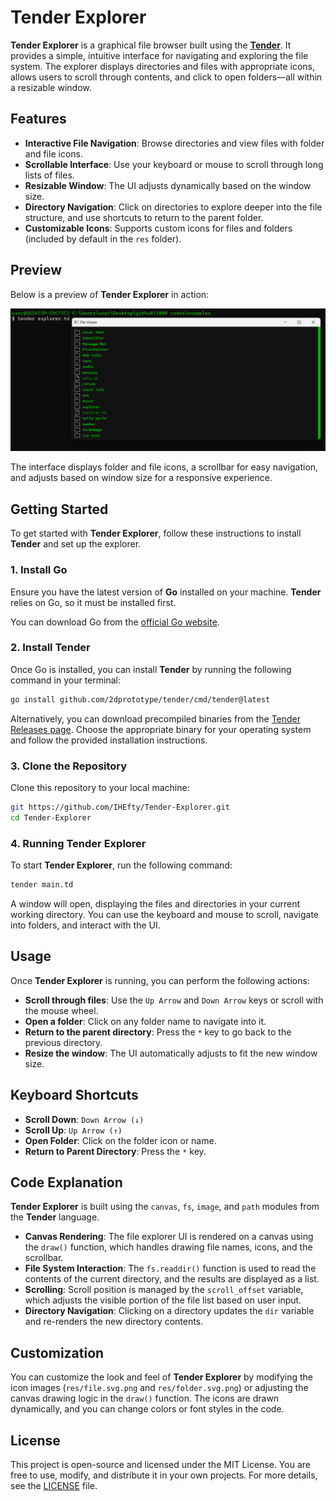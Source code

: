 # Tender Explorer

**Tender Explorer** is a graphical file browser built using the [**Tender**](https://github.com/2dprototype/tender). It provides a simple, intuitive interface for navigating and exploring the file system. The explorer displays directories and files with appropriate icons, allows users to scroll through contents, and click to open folders—all within a resizable window.

## **Features**

- **Interactive File Navigation**: Browse directories and view files with folder and file icons.
- **Scrollable Interface**: Use your keyboard or mouse to scroll through long lists of files.
- **Resizable Window**: The UI adjusts dynamically based on the window size.
- **Directory Navigation**: Click on directories to explore deeper into the file structure, and use shortcuts to return to the parent folder.
- **Customizable Icons**: Supports custom icons for files and folders (included by default in the `res` folder).

## **Preview**

Below is a preview of **Tender Explorer** in action:

![Tender Explorer Preview](res/preview.png)

The interface displays folder and file icons, a scrollbar for easy navigation, and adjusts based on window size for a responsive experience.

## **Getting Started**

To get started with **Tender Explorer**, follow these instructions to install **Tender** and set up the explorer.

### **1. Install Go**

Ensure you have the latest version of **Go** installed on your machine. **Tender** relies on Go, so it must be installed first.

You can download Go from the [official Go website](https://golang.org/).

### **2. Install Tender**

Once Go is installed, you can install **Tender** by running the following command in your terminal:

```bash
go install github.com/2dprototype/tender/cmd/tender@latest
```

Alternatively, you can download precompiled binaries from the [Tender Releases page](https://github.com/2dprototype/tender/releases). Choose the appropriate binary for your operating system and follow the provided installation instructions.

### **3. Clone the Repository**

Clone this repository to your local machine:

```bash
git https://github.com/IHEfty/Tender-Explorer.git
cd Tender-Explorer
```

### **4. Running Tender Explorer**

To start **Tender Explorer**, run the following command:

```bash
tender main.td
```

A window will open, displaying the files and directories in your current working directory. You can use the keyboard and mouse to scroll, navigate into folders, and interact with the UI.

## **Usage**

Once **Tender Explorer** is running, you can perform the following actions:

- **Scroll through files**: Use the `Up Arrow` and `Down Arrow` keys or scroll with the mouse wheel.
- **Open a folder**: Click on any folder name to navigate into it.
- **Return to the parent directory**: Press the `*` key to go back to the previous directory.
- **Resize the window**: The UI automatically adjusts to fit the new window size.

## **Keyboard Shortcuts**

- **Scroll Down**: `Down Arrow (↓)`
- **Scroll Up**: `Up Arrow (↑)`
- **Open Folder**: Click on the folder icon or name.
- **Return to Parent Directory**: Press the `*` key.
  
## **Code Explanation**

**Tender Explorer** is built using the `canvas`, `fs`, `image`, and `path` modules from the **Tender** language.

- **Canvas Rendering**: The file explorer UI is rendered on a canvas using the `draw()` function, which handles drawing file names, icons, and the scrollbar.
- **File System Interaction**: The `fs.readdir()` function is used to read the contents of the current directory, and the results are displayed as a list.
- **Scrolling**: Scroll position is managed by the `scroll_offset` variable, which adjusts the visible portion of the file list based on user input.
- **Directory Navigation**: Clicking on a directory updates the `dir` variable and re-renders the new directory contents.

## **Customization**

You can customize the look and feel of **Tender Explorer** by modifying the icon images (`res/file.svg.png` and `res/folder.svg.png`) or adjusting the canvas drawing logic in the `draw()` function. The icons are drawn dynamically, and you can change colors or font styles in the code.

## **License**
This project is open-source and licensed under the MIT License. You are free to use, modify, and distribute it in your own projects.
For more details, see the [LICENSE](LICENSE) file.
